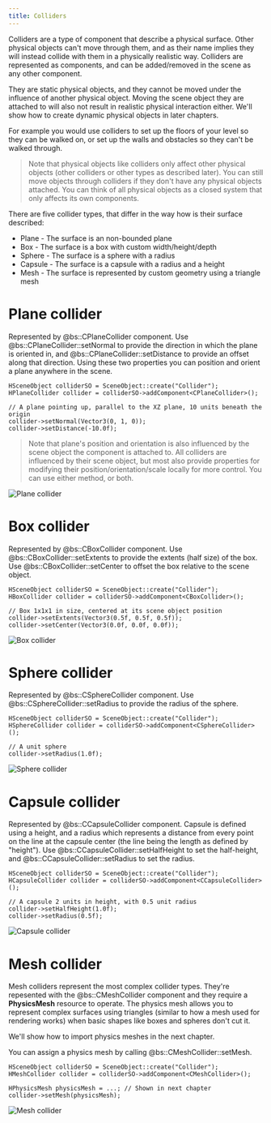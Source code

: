 ```yaml
---
title: Colliders
---
```


Colliders are a type of component that describe a physical surface. Other physical objects can't move through them, and as their name implies they will instead collide with them in a physically realistic way. Colliders are represented as components, and can be added/removed in the scene as any other component. 

They are static physical objects, and they cannot be moved under the influence of another physical object. Moving the scene object they are attached to will also not result in realistic physical interaction either. We'll show how to create dynamic physical objects in later chapters.

For example you would use colliders to set up the floors of your level so they can be walked on, or set up the walls and obstacles so they can't be walked through.

> Note that physical objects like colliders only affect other physical objects (other colliders or other types as described later). You can still move objects through colliders if they don't have any physical objects attached. You can think of all physical objects as a closed system that only affects its own components.

There are five collider types, that differ in the way how is their surface described:
 - Plane - The surface is an non-bounded plane
 - Box - The surface is a box with custom width/height/depth
 - Sphere - The surface is a sphere with a radius
 - Capsule - The surface is a capsule with a radius and a height
 - Mesh - The surface is represented by custom geometry using a triangle mesh
  
# Plane collider
Represented by @bs::CPlaneCollider component. Use @bs::CPlaneCollider::setNormal to provide the direction in which the plane is oriented in, and @bs::CPlaneCollider::setDistance to provide an offset along that direction. Using these two properties you can position and orient a plane anywhere in the scene.

~~~~~~~~~~~~~{.cpp}
HSceneObject colliderSO = SceneObject::create("Collider");
HPlaneCollider collider = colliderSO->addComponent<CPlaneCollider>();

// A plane pointing up, parallel to the XZ plane, 10 units beneath the origin
collider->setNormal(Vector3(0, 1, 0));
collider->setDistance(-10.0f);
~~~~~~~~~~~~~

> Note that plane's position and orientation is also influenced by the scene object the component is attached to. All colliders are influenced by their scene object, but most also provide properties for modifying their position/orientation/scale locally for more control. You can use either method, or both.

![Plane collider](../../Images/PlaneCollider.png)  

# Box collider
Represented by @bs::CBoxCollider component. Use @bs::CBoxCollider::setExtents to provide the extents (half size) of the box. Use @bs::CBoxCollider::setCenter to offset the box relative to the scene object.

~~~~~~~~~~~~~{.cpp}
HSceneObject colliderSO = SceneObject::create("Collider");
HBoxCollider collider = colliderSO->addComponent<CBoxCollider>();

// Box 1x1x1 in size, centered at its scene object position
collider->setExtents(Vector3(0.5f, 0.5f, 0.5f));
collider->setCenter(Vector3(0.0f, 0.0f, 0.0f));
~~~~~~~~~~~~~

![Box collider](../../Images/BoxCollider.png)  

# Sphere collider
Represented by @bs::CSphereCollider component. Use @bs::CSphereCollider::setRadius to provide the radius of the sphere.

~~~~~~~~~~~~~{.cpp}
HSceneObject colliderSO = SceneObject::create("Collider");
HSphereCollider collider = colliderSO->addComponent<CSphereCollider>();

// A unit sphere
collider->setRadius(1.0f);
~~~~~~~~~~~~~

![Sphere collider](../../Images/SphereCollider.png)  

# Capsule collider
Represented by @bs::CCapsuleCollider component. Capsule is defined using a height, and a radius which represents a distance from every point on the line at the capsule center (the line being the length as defined by "height"). Use @bs::CCapsuleCollider::setHalfHeight to set the half-height, and @bs::CCapsuleCollider::setRadius to set the radius.

~~~~~~~~~~~~~{.cpp}
HSceneObject colliderSO = SceneObject::create("Collider");
HCapsuleCollider collider = colliderSO->addComponent<CCapsuleCollider>();

// A capsule 2 units in height, with 0.5 unit radius
collider->setHalfHeight(1.0f);
collider->setRadius(0.5f);
~~~~~~~~~~~~~

![Capsule collider](../../Images/CapsuleCollider.png)  

# Mesh collider
Mesh colliders represent the most complex collider types. They're repesented with the @bs::CMeshCollider component and they require a **PhysicsMesh** resource to operate. The physics mesh allows you to represent complex surfaces using triangles (similar to how a mesh used for rendering works) when basic shapes like boxes and spheres don't cut it.

We'll show how to import physics meshes in the next chapter.

You can assign a physics mesh by calling @bs::CMeshCollider::setMesh.

~~~~~~~~~~~~~{.cpp}
HSceneObject colliderSO = SceneObject::create("Collider");
HMeshCollider collider = colliderSO->addComponent<CMeshCollider>();

HPhysicsMesh physicsMesh = ...; // Shown in next chapter
collider->setMesh(physicsMesh);
~~~~~~~~~~~~~

![Mesh collider](../../Images/MeshCollider.png)  